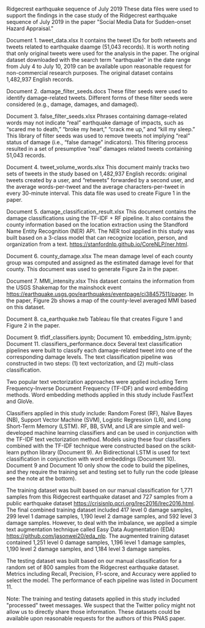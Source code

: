 Ridgecrest earthquake sequence of July 2019
These data files were used to support the findings in the case study of the Ridgecrest earthquake sequence of July 2019 in the paper "Social Media Data for Sudden-onset Hazard Appraisal."

Document 1. tweet_data.xlsx
It contains the tweet IDs for both retweets and tweets related to earthquake daamge (51,043 records). It is worth noting that only original tweets were used for the analysis in the paper. The original dataset downloaded with the search term "earthquake" in the date range from July 4 to July 10, 2019 can be available upon reasonable request for non-commercial research purposes. The original dataset contains 1,482,937 English records.

Document 2. damage_filter_seeds.docs
These filter seeds were used to identify damage-related tweets. Different forms of these filter seeds were considered (e.g., damage, damages, and damaged).

Document 3. false_filter_seeds.xlsx
Phrases containing damage-related words may not indicate “real” earthquake damage of impacts, such as “scared me to death,” “broke my heart,” “crack me up,” and “kill my sleep.” This library of filter seeds was used to remove tweets not implying “real” status of damage (i.e., “false damage” indicators). This filtering process resulted in a set of presumptive “real” damages related tweets containing 51,043 records.

Document 4. tweet_volume_words.xlsx
This document mainly tracks two sets of tweets in the study based on 1,482,937 English records: original tweets created by a user, and “retweets” forwarded by a second user, and the average words-per-tweet and the average characters-per-tweet in every 30-minute interval. This data file was used to create Figure 1 in the paper.

Document 5. damage_classification_result.xlsx
This document contains the damage classifications using the TF-IDF + RF pipeline. It also contains the county information based on the location extraction using the Standford Name Entity Recognition (NER) API. The NER tool applied in this study was built based on a 3-class model that can recognize location, person, and organization from a text. https://stanfordnlp.github.io/CoreNLP/ner.html.

Document 6. county_damage.xlsx
The mean damage level of each county group was computed and assigned as the estimated damage level for that county. This document was used to generate Figure 2a in the paper.

Document 7. MMI_intensity.xlsx
This dataset contains the information from the USGS Shakemap for the mainshock event https://earthquake.usgs.gov/earthquakes/eventpage/ci38457511/pager. In the paper, Figure 2b shows a map of the county-level averaged MMI based on this dataset.

Document 8. ca_earthquake.twb
Tableau file that creates Figure 1 and Figure 2 in the paper.

Document 9. tfidf_classifiers.ipynb; Document 10. embedding_lstm.ipynb; Document 11. classifiers_performance.docx
Several text classification pipelines were built to classify each damage-related tweet into one of the corresponding damage levels. The text classification pipeline was constructed in two steps: (1) text vectorization, and (2) multi-class classification.

Two popular text vectorization approaches were applied including Term Frequency-Inverse Document Frequency (TF-IDF) and word embedding methods. Word embedding methods applied in this study include FastText and GloVe.

Classifiers applied in this study include: Random Forest (RF), Naïve Bayes (NB), Support Vector Machine (SVM), Logistic Regression (LR), and Long Short-Term Memory (LSTM). RF, BB, SVM, and LR are simple and well-developed machine learning classifiers and can be used in conjunction with the TF-IDF text vectorization method. Models using these four classifiers combined with the TF-IDF technique were constructed based on the scikit-learn python library (Document 9). An Bidirectional LSTM is used for text classification in conjunction with word embeddings (Document 10). Document 9 and Document 10 only show the code to build the pipelines, and they require the training set and testing set to fully run the code (please see the note at the bottom).

The training dataset was built based on our manual classification for 1,771 samples from this Ridgecrest earthquake dataset and 727 samples from a public earthquake dataset https://crisisnlp.qcri.org/lrec2016/lrec2016.html. The final combined training dataset included 417 level 0 damage samples, 299 level 1 damage samples, 1,190 level 2 damage samples, and 592 level 3 damage samples. However, to deal with the imbalance, we applied a simple text augmentation technique called Easy Data Augmentation (EDA) https://github.com/jasonwei20/eda_nlp. The augmented training dataset contained 1,251 level 0 damage samples, 1,196 level 1 damage samples, 1,190 level 2 damage samples, and 1,184 level 3 damage samples.

The testing dataset was built based on our manual classification for a random set of 800 samples from the Ridgecrest earthquake dataset. Metrics including Recall, Precision, F1-score, and Accuracy were applied to select the model. The performance of each pipeline was listed in Document 11.

Note: The training and testing datasets applied in this study included "processed" tweet messages. We suspect that the Twitter policy might not allow us to directly share those information. These datasets could be available upon reasonable requests for the authors of this PNAS paper.
